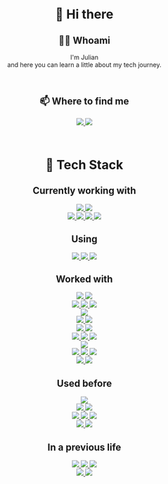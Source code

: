 <h1 align="center">👋 Hi there</h1>
<h2 align="center"> 👨‍💻 Whoami</h2>
<p align="center">
    I'm Julian <br> and here you can learn a little about my tech journey. 
    <!-- these are awesome projects, <br> I am hyped for rn:<br></br>
    <a href="https://rydmike.com/colorscheme">
        <img src="https://img.shields.io/badge/FlexColorScheme-by_rydmike-025BA1?logo=flutter&style=for-the-badge&logoColor=white&labelColor=44D0FA">
    </a><br>
    <a href="https://rydmike.com/flexfold">
        <img src="https://img.shields.io/badge/Flexfold-by_rydmike-025BA1?logo=flutter&style=for-the-badge&logoColor=white&labelColor=44D0FA">
    </a><br> -->
</p>
</br>

<h2 align="center">📫 Where to find me</h2>

<p align="center">
    <a href="https://github.com/jlnrrg/">
        <img src="https://img.shields.io/badge/-Github-181717?style=for-the-badge&logo=Github&logoColor=white">
    </a>
    <a href="https://t.me/jlnrrg">
        <img src="https://img.shields.io/badge/-Telegram-0088cc?style=for-the-badge&logo=Telegram&logoColor=white">
    </a>
</p>
    
</br>

<h1 align="center">🔭 Tech Stack</h1>
<h2 align="center">Currently working with</h2>

<p align="center">
    <a href="https://flutter.dev/">
        <img src="https://img.shields.io/badge/flutter-44D0FA?logo=flutter&style=for-the-badge&logoColor=white">
    </a>
    <a href="https://dart.dev/">
        <img src="https://img.shields.io/badge/Dart-30B7F3?logo=dart&style=for-the-badge&logoColor=white">
    </a>
<br>
    <a href="https://www.figma.com/">
        <img src="https://img.shields.io/badge/Figma-white?logo=figma&style=for-the-badge">
    </a>
    <a href="https://code.visualstudio.com/">
        <img src="https://img.shields.io/badge/vscode-025BA1?logo=visual-studio-code&style=for-the-badge&logoColor=white">
    </a>
    <a href="https://git-scm.com/">
        <img src="https://img.shields.io/badge/-Git-F05032?logo=Git&style=for-the-badge&logoColor=white">
    </a>
    <a href="https://github.com/">
        <img src="https://img.shields.io/badge/-Github-181717?logo=Github&style=for-the-badge&logoColor=white">
    </a>
</p>

<h2 align="center">Using</h2>

<p align="center">
    <a href="https://ubuntu.com/">
        <img src="https://img.shields.io/badge/-Ubuntu-orange?logo=Ubuntu&style=for-the-badge&logoColor=white">
    </a>
    <a href="https://www.gnu.org/software/bash/">
        <img src="https://img.shields.io/badge/bash-1E1E1E?logo=GNU-Bash&style=for-the-badge&logoColor=white">
    </a>
    <a href="https://www.gnu.org/software/bash/">
        <img src="https://img.shields.io/badge/docker-white?logo=docker&style=for-the-badge">
    </a>
</p>

<h2 align="center">Worked with</h2>
<p align="center">
    <a href="https://kit.svelte.dev/">
        <img src="https://img.shields.io/badge/sveltekit-FF3E00?logo=svelte&style=for-the-badge&logoColor=white">
    </a>
    <a href="https://tailwindcss.com/">
        <img src="https://img.shields.io/badge/tailwind_CSS-06B6D4?logo=tailwind-css&style=for-the-badge&logoColor=white">
    </a>
<br>
    <a href="https://graphql.org/">
        <img src="https://img.shields.io/badge/graphql-E6148B?logo=graphql&style=for-the-badge&logoColor=white">
    </a>
    <a href="https://dgraph.io/">
        <img src="https://img.shields.io/badge/Dgraph-E50695?logo=dgraph&style=for-the-badge&logoColor=white">
    </a>
    <a href="https://firebase.google.com/">
        <img src="https://img.shields.io/badge/firebase-white?logo=firebase&style=for-the-badge">
    </a>
<br>
    <a href="https://developers.google.com/apps-script">
        <img src="https://img.shields.io/badge/Apps_Script-34A853?logo=google-sheets&style=for-the-badge&logoColor=white">
    </a>
<br>
    <a href="https://reactjs.org/">
        <img src="https://img.shields.io/badge/React-white?logo=react&style=for-the-badge&logoColor=63DAF9">
    </a>
    <a href="https://www.typescriptlang.org/">
        <img src="https://img.shields.io/badge/TypeScript-3278C2?logo=typescript&style=for-the-badge&logoColor=white">
    </a>
<br>
    <a href="https://developer.mozilla.org/docs/Web/HTML/HTML5">
        <img src="https://img.shields.io/badge/HTML5-E2502F?logo=html5&style=for-the-badge&logoColor=white">
    </a>
    <a href="https://www.w3.org/Style/CSS/specs.en.html">
        <img src="https://img.shields.io/badge/CSS3-1772B3?logo=css3&style=for-the-badge&logoColor=white">
    </a>
<br>
    <a href="https://about.gitlab.com/">
        <img src="https://img.shields.io/badge/gitlab-white?logo=gitlab&style=for-the-badge">
    </a>
    <a href="https://www.atlassian.com/">
        <img src="https://img.shields.io/badge/atlassian-0052C7?logo=atlassian&style=for-the-badge">
    </a>
    <a href="https://www.gatsbyjs.com/">
        <img src="https://img.shields.io/badge/gatsby-653496?logo=gatsby&style=for-the-badge">
    </a>
<br>
    <a href="https://www.python.org/">
        <img src="https://img.shields.io/badge/python-F7D141?logo=Python&style=for-the-badge">
    </a>
<br>
    <a href="https://www.latex-project.org/">
        <img src="https://img.shields.io/badge/Latex-lightgrey?logo=LaTeX&style=for-the-badge&logoColor=white">
    </a>
    <a href="https://wiki.contextgarden.net/Main_Page">
        <img src="https://img.shields.io/badge/Context-white?style=for-the-badge">
    </a>
    <a href="https://overleaf.com/">
        <img src="https://img.shields.io/badge/-Overleaf-47A141?logo=Overleaf&style=for-the-badge&logoColor=white">
    </a>
<br>
    <a href="https://www.microsoft.com/windows">
        <img src="https://img.shields.io/badge/Windows-white?logo=windows&style=for-the-badge&logoColor=lightgrey">
    </a>
    <a href="https://www.office.com/">
        <img src="https://img.shields.io/badge/MS_Office-D73D16?logo=microsoft-office&style=for-the-badge&logoColor=white">
    </a>
</p>


<h2 align="center">Used before</h2>
<p align="center">
    <a href="https://www.tensorflow.org/">
        <img src="https://img.shields.io/badge/Tensorflow-white?logo=tensorflow&style=for-the-badge">
    </a>
<br>
    <a href="https://developer.mozilla.org/docs/Web/JavaScript">
        <img src="https://img.shields.io/badge/JavaScript-F7D71E?logo=JavaScript&style=for-the-badge&logoColor=black">
    </a>
    <a href="https://www.java.com/de/">
        <img src="https://img.shields.io/badge/Java-F4832E?logo=Java&style=for-the-badge&logoColor=white">
    </a>    
<br>
    <a href="https://www.r-project.org/">
        <img src="https://img.shields.io/badge/R-256ABA?logo=R&style=for-the-badge&logoColor=white">
    </a>
    <a href="https://rstudio.com/">
        <img src="https://img.shields.io/badge/Rstudio-75AADB?logo=RStudio&style=for-the-badge&logoColor=white">
    </a>
    <a href="https://www.stata.com/">
        <img src="https://img.shields.io/badge/Stata-155F8E?style=for-the-badge">
    </a>
<br>
    <a href="https://www.adobe.com/us/products/illustrator.html">
        <img src="https://img.shields.io/badge/Illustrator-FE9B2B?logo=adobe-illustrator&style=for-the-badge&logoColor=white">
    </a>
    <a href="https://rstudio.com/">
        <img src="https://img.shields.io/badge/Photoshop-001E35?logo=adobe-photoshop&style=for-the-badge&logoColor=33A8FB">
    </a>
</p>




<h2 align="center">In a previous life</h2>
<p align="center">
<a href="https://www.microsoft.com/microsoft-365/exchange/email">
    <img src="https://img.shields.io/badge/MS_Exchange-0478D0?logo=microsoft-exchange&style=for-the-badge&logoColor=white">
</a>
<a href="https://docs.microsoft.com/powershell/">
    <img src="https://img.shields.io/badge/PowerShell-5391F9?logo=powershell&style=for-the-badge&logoColor=white">
</a>
<a href="">
    <img src="https://img.shields.io/badge/VBA-237349?logo=microsoft-excel&style=for-the-badge&logoColor=white">
</a>
<br>
<a href="https://www.sap.com/">
    <img src="https://img.shields.io/badge/Sap-EEEEEE?logo=sap&style=for-the-badge&">
</a>
<a href="https://help.sap.com/doc/abapdocu_751_index_htm/7.51/en-US/index.htm">
    <img src="https://img.shields.io/badge/Abap_OO-E3E2D1?style=for-the-badge">
</a>
</p>





